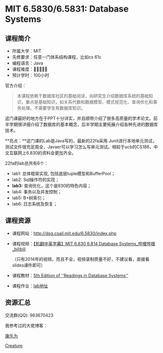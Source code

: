 # MIT 6.5830/6.5831: Database Systems

## 课程简介

- 所属大学：MIT
- 先修要求：任意一门体系结构课程，比如cs 61c
- 编程语言：Java
- 课程难度：🌟🌟🌟🌟🌟
- 预计学时：100小时

官方介绍：

> 本课程依赖于数据库社区的基础阅读，向研究生介绍数据库系统的基础知识，重点是基础知识，如关系代数和数据模型、模式规范化、查询优化和事务处理。不需要学生有数据库知识。

这门课最好的地方在于PPT十分详实，并且顺带介绍了很多高质量的学术论文。前半学期很详细介绍了数据库的基本概念，后半学期主要拓展介绍各种先进的数据库技术。

**亮点：**这门课的Lab是Java写的，最新的22fa采用 Junit进行本地单元测试，测试文件很充足周全，Javaer可以学习怎么写单元测试。相较于ucb的CS186，中文互联网上6.830的资料会更加齐全。

22fa的lab总共有6个：

- lab1: 总体框架实现, 包括底层tuple模型和BufferPool；
- lab2: Sql操作符的实现；
- **lab3:** 查询优化，这个是830的特色内容；
- lab4: 事务以及并发控制；
- lab5: B+树索引；
- lab6: 日志系统及恢复；






## 课程资源

- 课程网站：http://dsg.csail.mit.edu/6.5830/index.php

- 课程视频：[【机翻中英字幕】MIT 6.830 6.814 Database Systems_哔哩哔哩_bilibili](https://www.bilibili.com/video/BV1fZ4y1e7ZJ/?spm_id_from=333.337.search-card.all.click&vd_source=7319dc59233317972b9fbd519543b5e9)

  （只有2014年的视频，而且不全，视频录制质量不好，不建议看，直接看slides课件即可）

- 课程教材：[5th Edition of ''Readings in Database Systems''](http://www.redbook.io/)

- 课程作业：[lab地址](http://dsg.csail.mit.edu/6.5830/assign.php)

  



## 资源汇总

交流群(QQ): 963670423

我参考过的大佬博客：

[康乐为](https://zhuanlan.zhihu.com/p/158590975)

[Creature](https://www.zhihu.com/column/c_1419072416572628992)